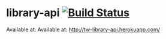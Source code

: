 # library-api [![Build Status](https://snap-ci.com/tw-library/library-api/branch/master/build_image)](https://snap-ci.com/tw-library/library-api/branch/master)

Available at: Available at: http://tw-library-api.herokuapp.com/
